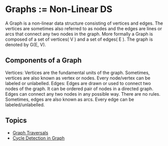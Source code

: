 # Graphs := Non-Linear DS

A Graph is a non-linear data structure consisting of vertices and edges. The vertices are sometimes also referred to as nodes and the edges are lines or arcs that connect any two nodes in the graph. More formally a Graph is composed of a set of vertices( V ) and a set of edges( E ). The graph is denoted by G(E, V).


## Components of a Graph
Vertices: Vertices are the fundamental units of the graph. Sometimes, vertices are also known as vertex or nodes. Every node/vertex can be labeled or unlabelled.
Edges: Edges are drawn or used to connect two nodes of the graph. It can be ordered pair of nodes in a directed graph. Edges can connect any two nodes in any possible way. There are no rules. Sometimes, edges are also known as arcs. Every edge can be labeled/unlabelled.


## Topics

- [Graph Traversals](https://github.com/altafshaikh/computer_science/tree/main/Algorithms/Graphs/traversal-techniques)
- [Cycle Detection in Graph](https://github.com/altafshaikh/computer_science/tree/main/Algorithms/Graphs/cycle-detection)